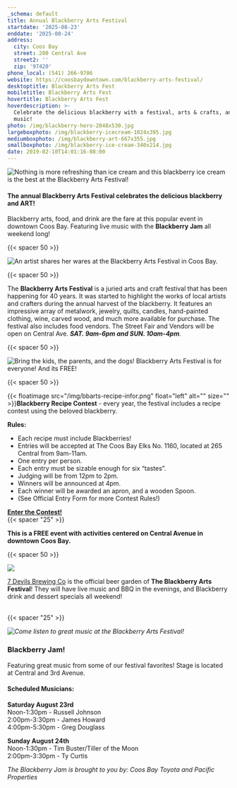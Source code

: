 ```yaml
---
_schema: default
title: Annual Blackberry Arts Festival
startdate: '2025-08-23'
enddate: '2025-08-24'
address:
  city: Coos Bay
  street: 200 Central Ave
  street2: ''
  zip: '97420'
phone_local: (541) 266-9706
website: https://coosbaydowntown.com/blackberry-arts-festival/
desktoptitle: Blackberry Arts Fest
mobiletitle: Blackberry Arts Fest
hovertitle: Blackberry Arts Fest
hoverdescription: >-
  Celebrate the delicious blackberry with a festival, arts & crafts, and live
  music!
photo: /img/blackberry-hero-2048x530.jpg
largeboxphoto: /img/blackberry-icecream-1024x395.jpg
mediumboxphoto: /img/blackberry-art-667x355.jpg
smallboxphoto: /img/blackberry-ice-cream-340x214.jpg
date: 2019-02-10T14:01:16-08:00
---
```

![Nothing is more refreshing than ice cream and this blackberry ice cream is the best at the Blackberry Arts Festival!](/img/blackberry-ice-cream-medium.jpg "Blackberry Ice Cream! Yum!")

#### The annual **Blackberry Arts Festival** celebrates the delicious blackberry and ART!

Blackberry arts, food, and drink are the fare at this popular event in downtown Coos Bay. Featuring live music with the **Blackberry Jam** all weekend long!

{{< spacer 50 >}}

![An artist shares her wares at the Blackberry Arts Festival in Coos Bay.](/img/blackberry-arts-painting-medium.jpg "Arts &amp; Crafts at Blackberry Arts Fest")

{{< spacer 50 >}}

The **Blackberry Arts Festival** is a juried arts and craft festival that has been happening for 40 years. It was started to highlight the works of local artists and crafters during the annual harvest of the blackberry. It features an impressive array of metalwork, jewelry, quilts, candles, hand-painted clothing, wine, carved wood, and much more available for purchase. The festival also includes food vendors. The Street Fair and Vendors will be open on Central Ave.&nbsp;***SAT. 9am-6pm and SUN. 10am-4pm***.

{{< spacer 50 >}}

![Bring the kids, the parents, and the dogs! Blackberry Arts Festival is for everyone! And its FREE!](/img/blackberry-facepaint-medium.jpg "Blackberry Arts Festival for All Ages")

{{< spacer 50 >}}

{{< floatimage src="/img/bbarts-recipe-infor.png" float="left" alt="" size="" >}}**Blackberry Recipe Contest** - every year, the festival includes a recipe contest using the beloved blackberry.

**Rules:**

* Each recipe must include Blackberries!
* Entries will be accepted at The Coos Bay Elks No. 1160, located at 265 Central from 9am-11am.
* One entry per person.
* Each entry must be sizable enough for six “tastes”.
* Judging will be from 12pm to 2pm.
* Winners will be announced at 4pm.
* Each winner will be awarded an apron, and a wooden Spoon.
* (See Official Entry Form for more Contest Rules!)

[**Enter the Contest!**](/img/black-berry-arts-recipe.pdf)<br>{{< spacer "25" >}}

**This is a FREE event with activities centered on Central Avenue in downtown Coos Bay.**

{{< spacer 50 >}}

![](/img/blackberry-bar.jpeg)

[7 Devils Brewing Co](https://www.facebook.com/7DevilsBrewingCo) is the official beer garden of **The Blackberry Arts Festival**! They will have live music and BBQ in the evenings, and Blackberry drink and dessert specials all weekend!<br>​​​​

{{< spacer "25" >}}

*![Come listen to great music at the Blackberry Arts Festival!](/img/bba-jam.jpg "Blackberry Jam")*

### Blackberry Jam!

Featuring great music from some of our festival favorites! Stage is located at Central and 3rd Avenue.

#### **Scheduled Musicians:**

**Saturday August 23rd** <br>Noon-1:30pm - Russell Johnson<br>2:00pm-3:30pm - James Howard<br>4:00pm-5:30pm - Greg Douglass

**Sunday August 24th** <br>Noon-1:30pm - Tim Buster/Tiller of the Moon<br>2:00pm-3:30pm - Ty Curtis

*The Blackberry Jam is brought to you by: Coos Bay Toyota and Pacific Properties*